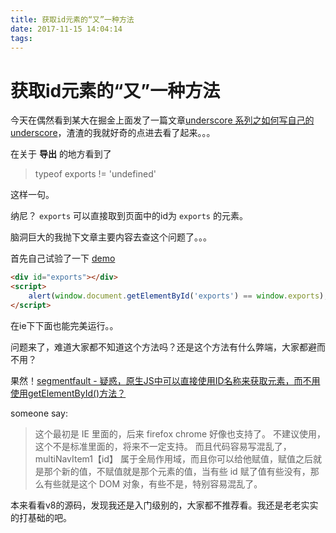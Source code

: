 ```yaml
---
title: 获取id元素的“又”一种方法
date: 2017-11-15 14:04:14
tags:
---
```


# 获取id元素的“又”一种方法
今天在偶然看到某大在掘金上面发了一篇文章[underscore 系列之如何写自己的 underscore](https://juejin.im/post/5a0bae515188252964213855)，渣渣的我就好奇的点进去看了起来。。。

在关于 **导出** 的地方看到了
> typeof exports != 'undefined'

这样一句。

纳尼？ `exports` 可以直接取到页面中的id为 `exports` 的元素。

脑洞巨大的我抛下文章主要内容去查这个问题了。。。

首先自己试验了一下 [demo](https://github.com/kuckboy1994/Blog/blob/master/demo/window/window.id.html)
```html
<div id="exports"></div>
<script>
    alert(window.document.getElementById('exports') == window.exports);
</script>
```
在ie下下面也能完美运行。。

问题来了，难道大家都不知道这个方法吗？还是这个方法有什么弊端，大家都避而不用？
<!-- more -->
果然！[segmentfault - 疑惑，原生JS中可以直接使用ID名称来获取元素，而不用使用getElementById()方法？](https://segmentfault.com/q/1010000003689321) 

someone say:
> 这个最初是 IE 里面的，后来 firefox chrome 好像也支持了。
不建议使用，这个不是标准里面的，将来不一定支持。
而且代码容易写混乱了，multiNavItem1【id】 属于全局作用域，而且你可以给他赋值，赋值之后就是那个新的值，不赋值就是那个元素的值，当有些 id 赋了值有些没有，那么有些就是这个 DOM 对象，有些不是，特别容易混乱了。

本来看看v8的源码，发现我还是入门级别的，大家都不推荐看。我还是老老实实的打基础的吧。